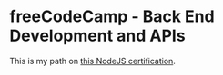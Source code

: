 # freeCodeCamp - Back End Development and APIs

This is my path on [this NodeJS certification](https://www.freecodecamp.org/learn/back-end-development-and-apis/).
